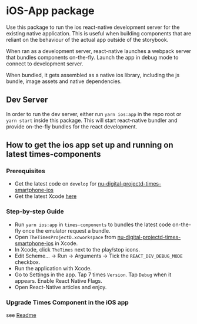 # iOS-App package

Use this package to run the ios react-native development server for the
existing native application. This is useful when building components that are reliant on the
behaviour of the actual app outside of the storybook.

When ran as a development server, react-native launches a webpack server that bundles
components on-the-fly. Launch the app in debug mode to connect to development
server.

When bundled, it gets assembled as a native ios library, including the js
bundle, image assets and native dependencies.

## Dev Server

In order to run the dev server, either run `yarn ios:app` in the repo root
or `yarn start` inside this package. This will start react-native bundler and provide
on-the-fly bundles for the react development.

## How to get the ios app set up and running on latest times-components

### Prerequisites

- Get the latest code on `develop` for [nu-digital-projectd-times-smartphone-ios](https://github.com/newsuk/nu-digital-projectd-times-smartphone-ios)
- Get the latest Xcode [here](https://developer.apple.com/xcode/)

### Step-by-step Guide

- Run `yarn ios:app` in `times-components` to bundles the latest code on-the-fly once the emulator request a bundle.
- Open `TheTimesProjectD.xcworkspace` from [nu-digital-projectd-times-smartphone-ios](https://github.com/newsuk/nu-digital-projectd-times-smartphone-ios) in Xcode.
- In Xcode, click `TheTimes` next to the play/stop icons.
- Edit Scheme... -> Run -> Arguments -> Tick the `REACT_DEV_DEBUG_MODE` checkbox.
- Run the application with Xcode.
- Go to Settings in the app. Tap 7 times `Version`. Tap `Debug` when it appears. Enable React Native Flags.
- Open React-Native articles and enjoy.

### Upgrade Times Component in the iOS app

see [Readme](https://github.com/newsuk/nu-digital-projectd-times-smartphone-ios/blob/develop/README.md)
